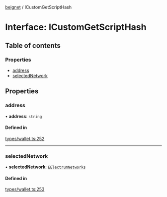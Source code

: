 [beignet](../README.md) / ICustomGetScriptHash

# Interface: ICustomGetScriptHash

## Table of contents

### Properties

- [address](ICustomGetScriptHash.md#address)
- [selectedNetwork](ICustomGetScriptHash.md#selectednetwork)

## Properties

### address

• **address**: `string`

#### Defined in

[types/wallet.ts:252](https://github.com/synonymdev/beignet/blob/0e5dd24/src/types/wallet.ts#L252)

___

### selectedNetwork

• **selectedNetwork**: [`EElectrumNetworks`](../enums/EElectrumNetworks.md)

#### Defined in

[types/wallet.ts:253](https://github.com/synonymdev/beignet/blob/0e5dd24/src/types/wallet.ts#L253)
